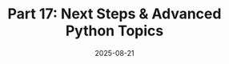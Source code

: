 ---
title: "Part 17: Next Steps & Advanced Python Topics"
date: 2025-08-21
slug: python-next-steps-advanced-topics
description: "Explore advanced Python topics including concurrency, asyncio, and complete an end-to-end project. Discover resources for further learning and tips for continuing your Python journey."
tags: ["python", "advanced", "concurrency", "asyncio", "threading", "multiprocessing", "resources", "projects"]
categories: ["Python Series"]
series: ["Python Mastery"]
series_order: 18
showToc: true
TocOpen: false
draft: false
#weight: 17
#cover:
    #image: "images/python-series/part17-cover.jpg"
    #alt: "Advanced Python Topics"
    #caption: "Taking your Python skills to the next level"
    #relative: false
--- 